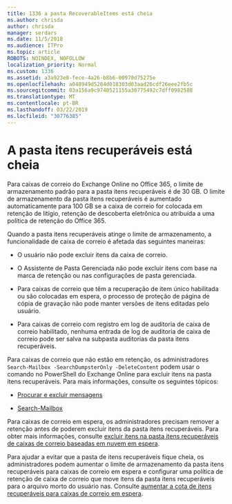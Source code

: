 ```yaml
---
title: 1336 a pasta RecoverableItems está cheia
ms.author: chrisda
author: chrisda
manager: serdars
ms.date: 11/5/2018
ms.audience: ITPro
ms.topic: article
ROBOTS: NOINDEX, NOFOLLOW
localization_priority: Normal
ms.custom: 1336
ms.assetid: a3a923e8-fece-4a26-b8b6-00970d75275e
ms.openlocfilehash: a048949d5284d018303d03aad26cdf26eee2fb5c
ms.sourcegitcommit: 03a156a9c9740521155a30775492c7dff0982588
ms.translationtype: MT
ms.contentlocale: pt-BR
ms.lasthandoff: 03/22/2019
ms.locfileid: "30776385"
---
```

# <a name="the-recoverable-items-folder-is-full"></a>A pasta itens recuperáveis está cheia

Para caixas de correio do Exchange Online no Office 365, o limite de armazenamento padrão para a pasta itens recuperáveis é de 30 GB. O limite de armazenamento da pasta itens recuperáveis é aumentado automaticamente para 100 GB se a caixa de correio for colocada em retenção de litígio, retenção de descoberta eletrônica ou atribuída a uma política de retenção do Office 365.
  
Quando a pasta itens recuperáveis atinge o limite de armazenamento, a funcionalidade de caixa de correio é afetada das seguintes maneiras:
  
- O usuário não pode excluir itens da caixa de correio.
    
- O Assistente de Pasta Gerenciada não pode excluir itens com base na marca de retenção ou nas configurações de pasta gerenciada.
    
- Para caixas de correio que têm a recuperação de item único habilitada ou são colocadas em espera, o processo de proteção de página de cópia de gravação não pode manter versões de itens editadas pelo usuário.
    
- Para caixas de correio com registro em log de auditoria de caixa de correio habilitado, nenhuma entrada de log de auditoria de caixa de correio pode ser salva na subpasta auditorias da pasta itens recuperáveis.
    
Para caixas de correio que não estão em retenção, os administradores `Search-Mailbox -SearchDumpsterOnly -DeleteContent` podem usar o comando no PowerShell do Exchange Online para excluir itens na pasta itens recuperáveis. Para mais informações, consulte os seguintes tópicos: 
  
- [Procurar e excluir mensagens](https://docs.microsoft.com/office365/securitycompliance/search-for-and-delete-messagesadmin-help)
    
- [Search-Mailbox](https://docs.microsoft.com/powershell/module/exchange/mailboxes/Search-Mailbox)
    
Para caixas de correio em espera, os administradores precisam remover a retenção antes de poderem excluir itens da pasta itens recuperáveis. Para obter mais informações, consulte [excluir itens na pasta itens recuperáveis de caixas de correio baseadas em nuvem em espera](https://docs.microsoft.com/office365/securitycompliance/delete-items-in-the-recoverable-items-folder-of-mailboxes-on-hold).
  
Para ajudar a evitar que a pasta de itens recuperáveis fique cheia, os administradores podem aumentar o limite de armazenamento da pasta itens recuperáveis para caixas de correio em espera e configurar uma política de retenção de caixa de correio que move itens da pasta itens recuperáveis para o arquivo morto do usuário nas. Consulte [aumentar a cota de itens recuperáveis para caixas de correio em espera](https://docs.microsoft.com/office365/securitycompliance/increase-the-recoverable-quota-for-mailboxes-on-hold).
  

